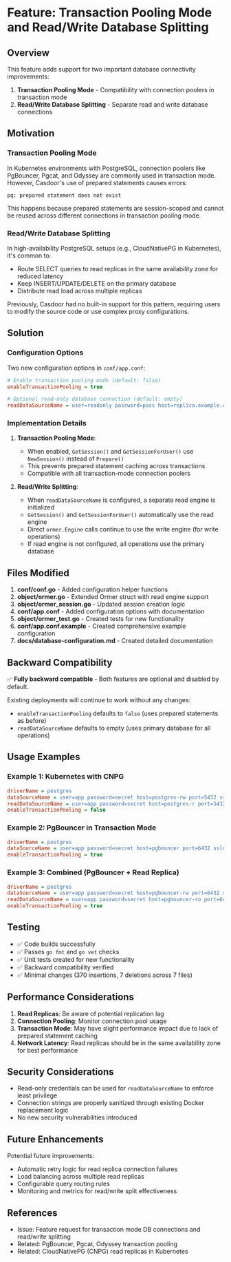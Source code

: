 # Feature: Transaction Pooling Mode and Read/Write Database Splitting

## Overview

This feature adds support for two important database connectivity improvements:

1. **Transaction Pooling Mode** - Compatibility with connection poolers in transaction mode
2. **Read/Write Database Splitting** - Separate read and write database connections

## Motivation

### Transaction Pooling Mode

In Kubernetes environments with PostgreSQL, connection poolers like PgBouncer, Pgcat, and Odyssey are commonly used in transaction mode. However, Casdoor's use of prepared statements causes errors:

```
pq: prepared statement does not exist
```

This happens because prepared statements are session-scoped and cannot be reused across different connections in transaction pooling mode.

### Read/Write Database Splitting

In high-availability PostgreSQL setups (e.g., CloudNativePG in Kubernetes), it's common to:
- Route SELECT queries to read replicas in the same availability zone for reduced latency
- Keep INSERT/UPDATE/DELETE on the primary database
- Distribute read load across multiple replicas

Previously, Casdoor had no built-in support for this pattern, requiring users to modify the source code or use complex proxy configurations.

## Solution

### Configuration Options

Two new configuration options in `conf/app.conf`:

```ini
# Enable transaction pooling mode (default: false)
enableTransactionPooling = true

# Optional read-only database connection (default: empty)
readDataSourceName = user=readonly password=pass host=replica.example.com port=5432 sslmode=disable dbname=casdoor
```

### Implementation Details

1. **Transaction Pooling Mode**:
   - When enabled, `GetSession()` and `GetSessionForUser()` use `NewSession()` instead of `Prepare()`
   - This prevents prepared statement caching across transactions
   - Compatible with all transaction-mode connection poolers

2. **Read/Write Splitting**:
   - When `readDataSourceName` is configured, a separate read engine is initialized
   - `GetSession()` and `GetSessionForUser()` automatically use the read engine
   - Direct `ormer.Engine` calls continue to use the write engine (for write operations)
   - If read engine is not configured, all operations use the primary database

## Files Modified

1. **conf/conf.go** - Added configuration helper functions
2. **object/ormer.go** - Extended Ormer struct with read engine support
3. **object/ormer_session.go** - Updated session creation logic
4. **conf/app.conf** - Added configuration options with documentation
5. **object/ormer_test.go** - Created tests for new functionality
6. **conf/app.conf.example** - Created comprehensive example configuration
7. **docs/database-configuration.md** - Created detailed documentation

## Backward Compatibility

✅ **Fully backward compatible** - Both features are optional and disabled by default.

Existing deployments will continue to work without any changes:
- `enableTransactionPooling` defaults to `false` (uses prepared statements as before)
- `readDataSourceName` defaults to empty (uses primary database for all operations)

## Usage Examples

### Example 1: Kubernetes with CNPG

```ini
driverName = postgres
dataSourceName = user=app password=secret host=postgres-rw port=5432 sslmode=disable dbname=casdoor
readDataSourceName = user=app password=secret host=postgres-r port=5432 sslmode=disable dbname=casdoor
enableTransactionPooling = false
```

### Example 2: PgBouncer in Transaction Mode

```ini
driverName = postgres
dataSourceName = user=app password=secret host=pgbouncer port=6432 sslmode=disable dbname=casdoor
enableTransactionPooling = true
```

### Example 3: Combined (PgBouncer + Read Replica)

```ini
driverName = postgres
dataSourceName = user=app password=secret host=pgbouncer-rw port=6432 sslmode=disable dbname=casdoor
readDataSourceName = user=app password=secret host=pgbouncer-ro port=6432 sslmode=disable dbname=casdoor
enableTransactionPooling = true
```

## Testing

- ✅ Code builds successfully
- ✅ Passes `go fmt` and `go vet` checks
- ✅ Unit tests created for new functionality
- ✅ Backward compatibility verified
- ✅ Minimal changes (370 insertions, 7 deletions across 7 files)

## Performance Considerations

1. **Read Replicas**: Be aware of potential replication lag
2. **Connection Pooling**: Monitor connection pool usage
3. **Transaction Mode**: May have slight performance impact due to lack of prepared statement caching
4. **Network Latency**: Read replicas should be in the same availability zone for best performance

## Security Considerations

- Read-only credentials can be used for `readDataSourceName` to enforce least privilege
- Connection strings are properly sanitized through existing Docker replacement logic
- No new security vulnerabilities introduced

## Future Enhancements

Potential future improvements:
- Automatic retry logic for read replica connection failures
- Load balancing across multiple read replicas
- Configurable query routing rules
- Monitoring and metrics for read/write split effectiveness

## References

- Issue: Feature request for transaction mode DB connections and read/write splitting
- Related: PgBouncer, Pgcat, Odyssey transaction pooling
- Related: CloudNativePG (CNPG) read replicas in Kubernetes
